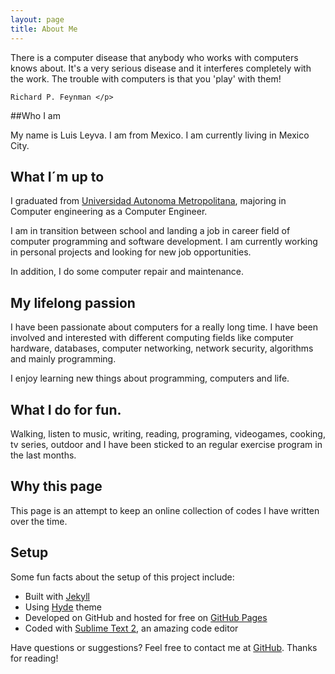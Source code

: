 ```yaml
---
layout: page
title: About Me
---
```


<p class="message">
  There is a computer disease that anybody who works with computers knows about. It's a very serious disease and it interferes completely with the work. The trouble with computers is that you 'play' with them!


	Richard P. Feynman </p>

##Who I am

My name is Luis Leyva. I am from Mexico. I am currently living in Mexico City. 

## What I´m up to 

I graduated from [Universidad Autonoma Metropolitana](http://www.azc.uam.mx/), majoring in Computer engineering as a Computer Engineer. 

I am in transition between school and landing a job in career field of computer programming and software development. I am currently working in personal projects and looking for new job opportunities.

In addition, I do some computer repair and maintenance.

## My lifelong passion 	

I have been passionate about computers for a really long time. I have been involved and interested with different computing fields like computer hardware, databases, computer networking, network security, algorithms and mainly programming. 

I enjoy learning new things about programming, computers and life.

## What I do for fun.

Walking, listen to music, writing, reading, programing, videogames, cooking, tv series, outdoor and I have been sticked to an regular exercise program in the last months.

## Why this page

This page is an attempt to keep an online collection of codes I have written over the time.

## 

## Setup

Some fun facts about the setup of this project include:

* Built with [Jekyll](http://jekyllrb.com)
* Using [Hyde](http://hyde.getpoole.com) theme
* Developed on GitHub and hosted for free on [GitHub Pages](https://pages.github.com)
* Coded with [Sublime Text 2](http://sublimetext.com), an amazing code editor

Have questions or suggestions? Feel free to contact me at [GitHub](https://github.com/ozos).
Thanks for reading!
